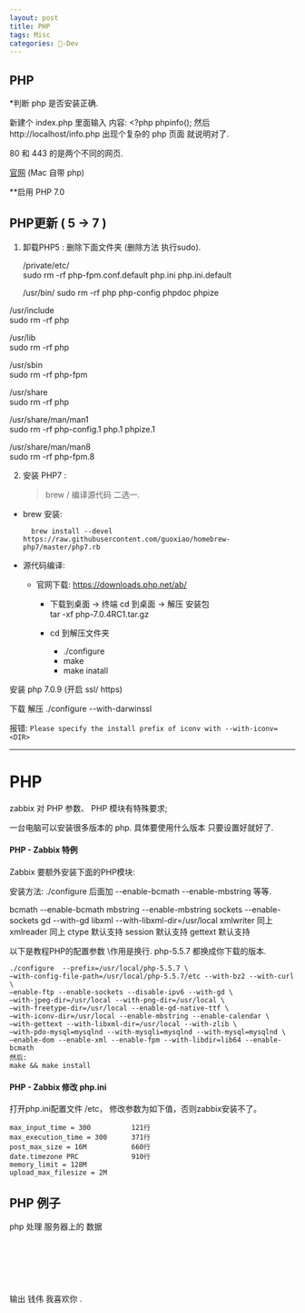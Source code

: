 ```yaml
---
layout: post
title: PHP  
tags: Misc
categories: -Dev
---
```

## PHP


*判断 php 是否安装正确.

新建个  index.php
里面输入 内容:  <?php phpinfo();
然后 http://localhost/info.php
出现个复杂的 php 页面 就说明对了.


80 和 443 的是两个不同的网页.




[官网][1] (Mac 自带 php)
 


**启用 PHP 7.0
 

## PHP更新 ( 5 → 7 )

1.  卸载PHP5 : 删除下面文件夹 (删除方法 执行sudo).

	/private/etc/               
	sudo rm -rf php-fpm.conf.default php.ini php.ini.default    

	/usr/bin/
	sudo rm -rf php php-config phpdoc phpize    

/usr/include                
sudo rm -rf php

/usr/lib                    
sudo rm -rf php

/usr/sbin                   
sudo rm -rf php-fpm

/usr/share                  
sudo rm -rf php

/usr/share/man/man1         
sudo rm -rf php-config.1 php.1 phpize.1

/usr/share/man/man8         
sudo rm -rf php-fpm.8


2. 安装 PHP7 :  
	> brew / 编译源代码 二选一.

- brew 安装:

		brew install --devel https://raw.githubusercontent.com/guoxiao/homebrew-php7/master/php7.rb

- 源代码编译:
	- 官网下载: https://downloads.php.net/ab/
		- 下载到桌面 → 终端 cd 到桌面  → 解压 安装包  
			    tar -xf php-7.0.4RC1.tar.gz

		- cd 到解压文件夹 
			- ./configure
			- make 
			- make inatall






安装 php 7.0.9 (开启 ssl/ https)

下载 解压 
./configure --with-darwinssl

报错:
`Please specify the install prefix of iconv with --with-iconv=<DIR>`



---- --


# PHP

zabbix 对 PHP 参数、 PHP 模块有特殊要求;


一台电脑可以安装很多版本的 php.
具体要使用什么版本 只要设置好就好了.



#### PHP - Zabbix 特例

Zabbix 要额外安装下面的PHP模块:
  
安装方法: ./configure 后面加  --enable-bcmath --enable-mbstring 等等.

bcmath        --enable-bcmath
mbstring    --enable-mbstring
sockets        --enable-sockets
gd            --with-gd
libxml        --with-libxml-dir=/usr/local
xmlwriter    同上
xmlreader    同上
ctype        默认支持
session        默认支持
gettext        默认支持


以下是教程PHP的配置参数 \作用是换行. php-5.5.7 都换成你下载的版本.

	./configure  --prefix=/usr/local/php-5.5.7 \
	—with-config-file-path=/usr/local/php-5.5.7/etc --with-bz2 --with-curl \
	—enable-ftp --enable-sockets --disable-ipv6 --with-gd \
	—with-jpeg-dir=/usr/local --with-png-dir=/usr/local \
	—with-freetype-dir=/usr/local --enable-gd-native-ttf \
	—with-iconv-dir=/usr/local --enable-mbstring --enable-calendar \
	—with-gettext --with-libxml-dir=/usr/local --with-zlib \
	—with-pdo-mysql=mysqlnd --with-mysqli=mysqlnd --with-mysql=mysqlnd \
	—enable-dom --enable-xml --enable-fpm --with-libdir=lib64 --enable-bcmath
	然后:
	make && make install





#### PHP - Zabbix 修改 php.ini

打开php.ini配置文件 /etc，
修改参数为如下值，否则zabbix安装不了。

	max_input_time = 300          121行
	max_execution_time = 300      371行
	post_max_size = 16M           660行
	date.timezone PRC             910行
	memory_limit = 128M
	upload_max_filesize = 2M
 














## PHP 例子
php
处理 服务器上的 数据 

<!DOCTYPE html>
<html>
    <head>
     <meta http-equiv="Content-Type" content="text/html; charset=utf-8">
        <title>欢迎学习php!</title>
    </head>
	<body>
       <p>
       <?php 
       
       echo '钱伟 我喜欢你'
       
       
       ?></p>
       
	</body>
</html>




输出  钱伟 我喜欢你 .
























[1]:	http://php-osx.liip.ch/